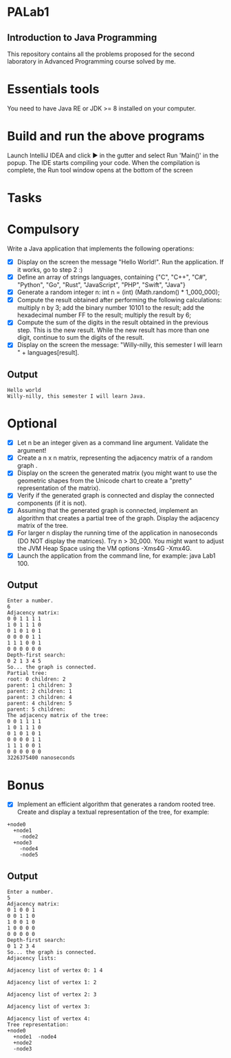 # PALab1
## Introduction to Java Programming
This repository contains all the problems proposed for the second laboratory in Advanced Programming course solved by me.

# Essentials tools
You need to have Java RE or JDK >= 8 installed on your computer.

# Build and run the above programs
Launch IntelliJ IDEA and click ▶️ in the gutter and select Run 'Main()' in the popup. The IDE starts compiling your code. When the compilation is complete, the Run tool window opens at the bottom of the screen

# Tasks
# Compulsory
Write a Java application that implements the following operations:
- [x] Display on the screen the message "Hello World!". Run the application. If it works, go to step 2 :)
- [x] Define an array of strings languages, containing {"C", "C++", "C#", "Python", "Go", "Rust", "JavaScript", "PHP", "Swift", "Java"}
- [x] Generate a random integer n: int n = (int) (Math.random() * 1_000_000);
- [x] Compute the result obtained after performing the following calculations:
  multiply n by 3;
  add the binary number 10101 to the result;
  add the hexadecimal number FF to the result;
  multiply the result by 6;
- [x] Compute the sum of the digits in the result obtained in the previous step. This is the new result. While the new result has more than one digit, continue to sum the digits of the result.
- [x] Display on the screen the message: "Willy-nilly, this semester I will learn " + languages[result].
## Output
```
Hello world
Willy-nilly, this semester I will learn Java.
```
# Optional
- [x] Let n be an integer given as a command line argument. Validate the argument!
- [x] Create a n x n matrix, representing the adjacency matrix of a random graph .
- [x] Display on the screen the generated matrix (you might want to use the geometric shapes from the Unicode chart to create a "pretty" representation of the matrix).
- [x] Verify if the generated graph is connected and display the connected components (if it is not).
- [x] Assuming that the generated graph is connected, implement an algorithm that creates a partial tree of the graph. Display the adjacency matrix of the tree.
- [x] For larger n display the running time of the application in nanoseconds (DO NOT display the matrices). Try n > 30_000. You might want to adjust the JVM Heap Space using the VM options -Xms4G -Xmx4G.
- [x] Launch the application from the command line, for example: java Lab1 100.
## Output
```
Enter a number.
6
Adjacency matrix:
0 0 1 1 1 1 
1 0 1 1 1 0 
0 1 0 1 0 1 
0 0 0 0 1 1 
1 1 1 0 0 1 
0 0 0 0 0 0 
Depth-first search:
0 2 1 3 4 5 
So... the graph is connected.
Partial tree:
root: 0 children: 2 
parent: 1 children: 3 
parent: 2 children: 1 
parent: 3 children: 4 
parent: 4 children: 5 
parent: 5 children: 
The adjacency matrix of the tree:
0 0 1 1 1 1 
1 0 1 1 1 0 
0 1 0 1 0 1 
0 0 0 0 1 1 
1 1 1 0 0 1 
0 0 0 0 0 0 
3226375400 nanoseconds
```
# Bonus
- [x] Implement an efficient algorithm that generates a random rooted tree. Create and display a textual representation of the tree, for example:
```
+node0
  +node1
    -node2
  +node3
    -node4
    -node5
```
## Output
```
Enter a number.
5
Adjacency matrix:
0 1 0 0 1 
0 0 1 1 0 
1 0 0 1 0 
1 0 0 0 0 
0 0 0 0 0 
Depth-first search:
0 1 2 3 4 
So... the graph is connected.
Adjacency lists: 

Adjacency list of vertex 0: 1 4 

Adjacency list of vertex 1: 2 

Adjacency list of vertex 2: 3 

Adjacency list of vertex 3: 

Adjacency list of vertex 4: 
Tree representation:
+node0
  +node1  -node4
  +node2
  -node3
```
